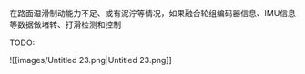 在路面湿滑制动能力不足、或有泥泞等情况，如果融合轮组编码器信息、IMU信息等数据做堵转、打滑检测和控制

TODO:

![[images/Untitled 23.png|Untitled 23.png]]